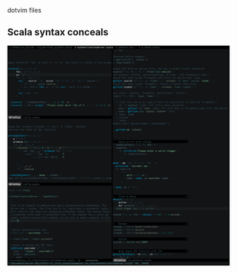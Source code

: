 dotvim files

## Scala syntax conceals
![Screenshot Scala syntax](./screenshots/2022-12-10_no_conceals_in_comments.png)

